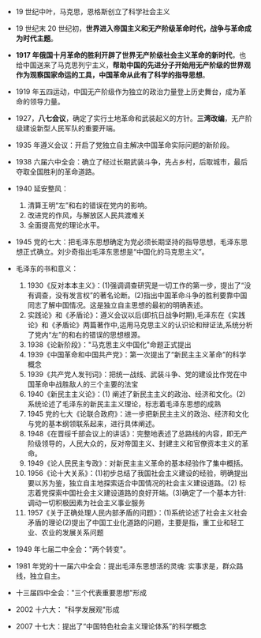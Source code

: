 - 19 世纪中叶，马克思，恩格斯创立了科学社会主义
- 19 世纪末 20 世纪初，**世界进入帝国主义和无产阶级革命时代，战争与革命成为时代主题**。
- **1917 年俄国十月革命的胜利开辟了世界无产阶级社会主义革命的新时代**，也给中国送来了马克思列宁主义，**帮助中国的先进分子开始用无产阶级的世界观作为观察国家命运的工具，中国革命从此有了科学的指导思想**。
- 1919 年五四运动，中国无产阶级作为独立的政治力量登上历史舞台，成为革命的领导力量。
- 1927，**八七会议**，确定了实行土地革命和武装起义的方针。**三湾改编**，无产阶级建设新型人民军队的重要开端。
- 1935 年遵义会议：开启了党独立自主解决中国革命实际问题的新阶段。
- 1938 六届六中全会：确立了经过长期武装斗争，先占乡村，后取城市，最后夺取全国胜利的革命道路。
- 1940 延安整风：
  1. 清算王明“左”和右的错误在党内的影响。
  2. 改进党的作风，与解放区人民共渡难关
  3. 全面提高党的理论水平。
- 1945 党的七大：把毛泽东思想确定为党必须长期坚持的指导思想，毛泽东思想正式确立。刘少奇指出毛泽东思想是“中国化的马克思主义”。
- 毛泽东的书和意义：

  1. 1930《反对本本主义》：(1)强调调查研究是一切工作的第一步，提出了“没有调查，没有发言权”的著名论断。(2)指出中国革命斗争的胜利要靠中国同志了解中国情况。这是独立自主思想的最初的明确表述。
  2. 实践论》和《矛盾论》：遵义会议以后(即抗日战争时期),毛泽东在《实践论》和《矛盾论》两篇著作中,运用马克思主义的认识论和辩证法,系统分析了党内“左”的和右的错误的思想根源。
  3. 1938《论新阶段》："马克思主义中国化"命题正式提出
  4. 1939《中国革命和中国共产党》：第一次提出了“新民主主义革命”的科学概念
  5. 1939《共产党人发刊词》：把统一战线、武装斗争、党的建设比作党在中国革命中战胜敌人的三个主要的法宝
  6. 1940《新民主主义论》：(1) 阐述了新民主主义的政治、经济和文化。(2) 系统论述了毛泽东的新民主主义理论，标志着毛泽东思想的成熟
  7. 1945 党的七大《论联合政府》：进一步把新民主主义的政治、经济和文化与党的基本纲领联系起来，进行具体阐述。
  8. 1948《在晋绥千部会议上的讲话》：完整地表述了总路线的内容，即无产阶级领导的，人民大众的，反对帝国主义、封建主义和官僚资本主义的革命。
  9. 1949《论人民民主专政》：对新民主主义革命的基本经验作了集中概括。
  10. 1956《论十大关系》：(1)初步总结了我国社会主义建设的经验，明确提出要以苏为鉴，独立自主地探索适合中国情况的社会主义建设道路。(2) 标志着党探索中国社会主义建设道路的良好开端。(3)确定了一个基本方针: 调动一切积极因素为社会主义事业服务
  11. 1957《关于正确处理人民内部矛盾的问题》：(1)系统论述了社会主义社会矛盾的理论(2)提出了中国工业化道路的问题，主要是指，重工业和轻工业、农业的发展关系问题

- 1949 年七届二中全会："两个转变"。
- 1981 年党的十一届六中全会：提出毛泽东思想活的灵魂: 实事求是，群众路线，独立自主。
- 十三届四中全会："三个代表重要思想"形成
- 2002 十六大： "科学发展观"形成
- 2007 十七大：提出了“中国特色社会主义理论体系”的科学概念
